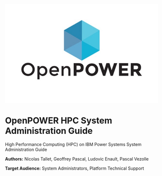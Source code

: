 ![OpenPOWER Logo](openpower-logo.jpeg)

# OpenPOWER HPC System Administration Guide

High Performance Computing (HPC) on IBM Power Systems
System Administration Guide

**Authors:** Nicolas Tallet, Geoffrey Pascal, Ludovic Enault, Pascal Vezolle

**Target Audience:** System Administrators, Platform Technical Support
